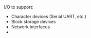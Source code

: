I/O to support:

 - Character devices (Serial UART, etc.)
 - Block storage devices
 - Network interfaces
 - 